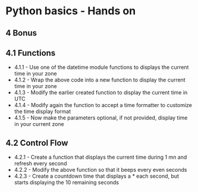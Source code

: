 # Python basics - Hands on

## 4 Bonus

## 4.1 Functions

- 4.1.1 - Use one of the datetime module functions to displays the current time in your zone
- 4.1.2 - Wrap the above code into a new function to display the current time in your zone
- 4.1.3 - Modify the earlier created function to display the current time in UTC
- 4.1.4 - Modify again the function to accept a time formatter to customize the time display format
- 4.1.5 - Now make the parameters optional, if not provided, display time in your current zone

## 4.2 Control Flow

- 4.2.1 - Create a function that displays the current time during 1 mn and refresh every second
- 4.2.2 - Modify the above function so that it beeps every even seconds
- 4.2.3 - Create a countdown time that displays a * each second, but starts displaying the 10 remaining seconds
